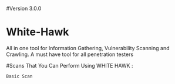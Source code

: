 #Version 3.0.0
# White-Hawk

All in one tool for Information Gathering, Vulnerability Scanning and Crawling. A must have tool for all penetration testers

#Scans That You Can Perform Using WHITE HAWK :

	Basic Scan
